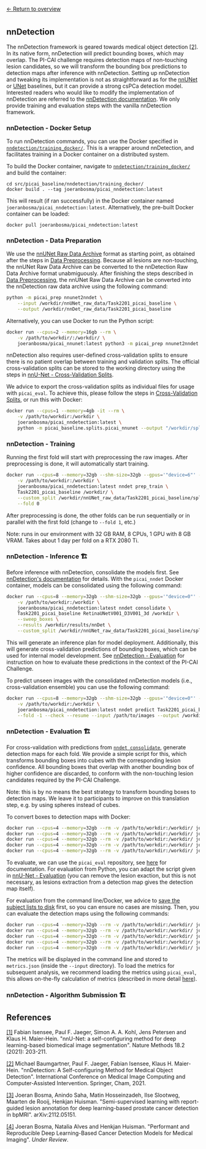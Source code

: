 [← Return to overview](https://github.com/DIAGNijmegen/picai_baseline#baseline-ai-models-for-prostate-cancer-detection-in-mri)

#

## nnDetection
The nnDetection framework is geared towards medical object detection [[2]](https://github.com/DIAGNijmegen/picai_baseline#2). In its native form, nnDetection will predict bounding boxes, which may overlap. The PI-CAI challenge requires detection maps of non-touching lesion candidates, so we will transform the bounding box predictions to detection maps after inference with nnDetection. Setting up nnDetection and tweaking its implementation is not as straightforward as for the [nnUNet](nnunet_baseline.md) or [UNet](unet_baseline.md) baselines, but it can provide a strong csPCa detection model. Interested readers who would like to modify the implementation of nnDetection are referred to the [nnDetection documentation](https://github.com/MIC-DKFZ/nnDetection/). We only provide training and evaluation steps with the vanilla nnDetection framework.


### nnDetection - Docker Setup
To run nnDetection commands, you can use the Docker specified in [`nndetection/training_docker/`](src/picai_baseline/nndetection/training_docker/). This is a wrapper around nnDetection, and facilitates training in a Docker container on a distributed system.

To build the Docker container, navigate to [`nndetection/training_docker/`](src/picai_baseline/nndetection/training_docker/) and build the container:

```
cd src/picai_baseline/nndetection/training_docker/
docker build . --tag joeranbosma/picai_nndetection:latest
```

This will result (if ran successfully) in the Docker container named `joeranbosma/picai_nndetection:latest`. Alternatively, the pre-built Docker container can be loaded:

```
docker pull joeranbosma/picai_nndetection:latest
```


### nnDetection - Data Preparation
We use the [nnUNet Raw Data Archive][nnunet-archive] format as starting point, as obtained after the steps in [Data Preprocessing](https://github.com/DIAGNijmegen/picai_baseline#data-preprocessing). Because all lesions are non-touching, the nnUNet Raw Data Archive can be converted to the nnDetection Raw Data Archive format unabmiguously. After finishing the steps described in [Data Preprocessing](https://github.com/DIAGNijmegen/picai_baseline#data-preprocessing), the nnUNet Raw Data Archive can be converted into the nnDetection raw data archive using the following command:

```bash
python -m picai_prep nnunet2nndet \
    --input /workdir/nnUNet_raw_data/Task2201_picai_baseline \
    --output /workdir/nnDet_raw_data/Task2201_picai_baseline
```

Alternatively, you can use Docker to run the Python script:

```bash
docker run --cpus=2 --memory=16gb --rm \
    -v /path/to/workdir/:/workdir/ \
    joeranbosma/picai_nnunet:latest python3 -m picai_prep nnunet2nndet --input /workdir/nnUNet_raw_data/Task2201_picai_baseline --output /workdir/nnDet_raw_data/Task2201_picai_baseline
```

nnDetection also requires user-defined cross-validation splits to ensure there is no patient overlap between training and validation splits. The official cross-validation splits can be stored to the working directory using the steps in [nnU-Net - Cross-Validation Splits](nnunet_baseline.md#nnu-net---cross-validation-splits).

We advice to export the cross-validation splits as individual files for usage with `picai_eval`. To achieve this, please follow the steps in [Cross-Validation Splits](https://github.com/DIAGNijmegen/picai_baseline#cross-validation-splits), or run this with Docker:

```bash
docker run --cpus=1 --memory=4gb -it --rm \
    -v /path/to/workdir:/workdir \
    joeranbosma/picai_nndetection:latest \
    python -m picai_baseline.splits.picai_nnunet --output "/workdir/splits/picai_nnunet"
```


### nnDetection - Training
Running the first fold will start with preprocessing the raw images. After preprocessing is done, it will automatically start training.

```bash
docker run --cpus=8 --memory=32gb --shm-size=32gb --gpus='"device=6"' -it --rm \
    -v /path/to/workdir:/workdir \
    joeranbosma/picai_nndetection:latest nndet prep_train \
    Task2201_picai_baseline /workdir/ \
    --custom_split /workdir/nnUNet_raw_data/Task2201_picai_baseline/splits.json \
    --fold 0
```

After preprocessing is done, the other folds can be run sequentially or in parallel with the first fold (change to `--fold 1`, etc.)

Note: runs in our environment with 32 GB RAM, 8 CPUs, 1 GPU with 8 GB VRAM. Takes about 1 day per fold on a RTX 2080 Ti.


### nnDetection - Inference 🏗
Before inference with nnDetection, consolidate the models first. See [nnDetection's documentation](https://github.com/MIC-DKFZ/nnDetection/#inference) for details. With the `picai_nndet` Docker container, models can be consolidated using the following command:

```bash
docker run --cpus=8 --memory=32gb --shm-size=32gb --gpus='"device=0"' -it --rm \
    -v /path/to/workdir:/workdir \
    joeranbosma/picai_nndetection:latest nndet consolidate \
    Task2201_picai_baseline RetinaUNetV001_D3V001_3d /workdir \
    --sweep_boxes \
    --results /workdir/results/nnDet \
    --custom_split /workdir/nnUNet_raw_data/Task2201_picai_baseline/splits.json
```

This will generate an inference plan for model deployment. Additionally, this will generate cross-validation predictions of bounding boxes, which can be used for internal model development. See [nnDetection - Evaluation](#nndetection---evaluation) for instruction on how to evaluate these predictions in the context of the PI-CAI Challenge.

To predict unseen images with the consolidated nnDetection models (i.e., cross-validation ensemble) you can use the following command:

```bash
docker run --cpus=8 --memory=32gb --shm-size=32gb --gpus='"device=0"' -it --rm \
    -v /path/to/workdir:/workdir \
    joeranbosma/picai_nndetection:latest nndet predict Task2201_picai_baseline RetinaUNetV001_D3V001_3d /workdir \
    --fold -1 --check --resume --input /path/to/images --output /workdir/predictions/ --results /workdir/results/nnDet
```


### nnDetection - Evaluation 🏗
For cross-validation with predictions from [`nndet consolidate`](#nndetection---inference), generate detection maps for each fold. We provide a simple script for this, which transforms bounding boxes into cubes with the corresponding lesion confidence. All bounding boxes that overlap with another bounding box of higher confidence are discarded, to conform with the non-touching lesion candidates required by the PI-CAI Challenge.

Note: this is by no means the best strategy to transform bounding boxes to detection maps. We leave it to participants to improve on this translation step, e.g. by using spheres instead of cubes.

To convert boxes to detection maps with Docker:

```bash
docker run --cpus=4 --memory=32gb --rm -v /path/to/workdir:/workdir/ joeranbosma/picai_nndetection:latest python /opt/code/nndet_generate_detection_maps.py --input /workdir/results/nnDet/Task2201_picai_baseline/RetinaUNetV001_D3V001_3d/fold0/val_predictions
docker run --cpus=4 --memory=32gb --rm -v /path/to/workdir:/workdir/ joeranbosma/picai_nndetection:latest python /opt/code/nndet_generate_detection_maps.py --input /workdir/results/nnDet/Task2201_picai_baseline/RetinaUNetV001_D3V001_3d/fold1/val_predictions
docker run --cpus=4 --memory=32gb --rm -v /path/to/workdir:/workdir/ joeranbosma/picai_nndetection:latest python /opt/code/nndet_generate_detection_maps.py --input /workdir/results/nnDet/Task2201_picai_baseline/RetinaUNetV001_D3V001_3d/fold2/val_predictions
docker run --cpus=4 --memory=32gb --rm -v /path/to/workdir:/workdir/ joeranbosma/picai_nndetection:latest python /opt/code/nndet_generate_detection_maps.py --input /workdir/results/nnDet/Task2201_picai_baseline/RetinaUNetV001_D3V001_3d/fold3/val_predictions
docker run --cpus=4 --memory=32gb --rm -v /path/to/workdir:/workdir/ joeranbosma/picai_nndetection:latest python /opt/code/nndet_generate_detection_maps.py --input /workdir/results/nnDet/Task2201_picai_baseline/RetinaUNetV001_D3V001_3d/fold4/val_predictions
```

To evaluate, we can use the `picai_eval` repository, see [here](https://github.com/DIAGNijmegen/picai_eval) for documentation. For evaluation from Python, you can adapt the script given in [nnU-Net - Evaluation](nnunet_baseline.md#nnu-net---evaluation) (you can remove the lesion exaction, but this is not necessary, as lesions extraction from a detection map gives the detection map itself).

For evaluation from the command line/Docker, we advice to [save the subject lists to disk](https://github.com/DIAGNijmegen/picai_baseline#cross-validation-splits) first, so you can ensure no cases are missing. Then, you can evaluate the detection maps using the following commands:

```bash
docker run --cpus=4 --memory=32gb --rm -v /path/to/workdir:/workdir/ joeranbosma/picai_nndetection:latest python -m picai_eval --input /workdir/results/nnDet/Task2201_picai_baseline/RetinaUNetV001_D3V001_3d/fold0/val_predictions_detection_maps --labels /workdir/nnUNet_raw_data/Task2201_picai_baseline/labelsTr/ --subject_list /workdir/splits/picai_nnunet/ds-config-valid-fold-0.json
docker run --cpus=4 --memory=32gb --rm -v /path/to/workdir:/workdir/ joeranbosma/picai_nndetection:latest python -m picai_eval --input /workdir/results/nnDet/Task2201_picai_baseline/RetinaUNetV001_D3V001_3d/fold1/val_predictions_detection_maps --labels /workdir/nnUNet_raw_data/Task2201_picai_baseline/labelsTr/ --subject_list /workdir/splits/picai_nnunet/ds-config-valid-fold-1.json
docker run --cpus=4 --memory=32gb --rm -v /path/to/workdir:/workdir/ joeranbosma/picai_nndetection:latest python -m picai_eval --input /workdir/results/nnDet/Task2201_picai_baseline/RetinaUNetV001_D3V001_3d/fold2/val_predictions_detection_maps --labels /workdir/nnUNet_raw_data/Task2201_picai_baseline/labelsTr/ --subject_list /workdir/splits/picai_nnunet/ds-config-valid-fold-2.json
docker run --cpus=4 --memory=32gb --rm -v /path/to/workdir:/workdir/ joeranbosma/picai_nndetection:latest python -m picai_eval --input /workdir/results/nnDet/Task2201_picai_baseline/RetinaUNetV001_D3V001_3d/fold3/val_predictions_detection_maps --labels /workdir/nnUNet_raw_data/Task2201_picai_baseline/labelsTr/ --subject_list /workdir/splits/picai_nnunet/ds-config-valid-fold-3.json
docker run --cpus=4 --memory=32gb --rm -v /path/to/workdir:/workdir/ joeranbosma/picai_nndetection:latest python -m picai_eval --input /workdir/results/nnDet/Task2201_picai_baseline/RetinaUNetV001_D3V001_3d/fold4/val_predictions_detection_maps --labels /workdir/nnUNet_raw_data/Task2201_picai_baseline/labelsTr/ --subject_list /workdir/splits/picai_nnunet/ds-config-valid-fold-4.json
```

The metrics will be displayed in the command line and stored to `metrics.json` (inside the `--input` directory). To load the metrics for subsequent analysis, we recommend loading the metrics using `picai_eval`, this allows on-the-fly calculation of metrics (described in more detail [here](https://github.com/DIAGNijmegen/picai_eval#accessing-metrics-after-evaluation)).


### nnDetection - Algorithm Submission 🏗
<!-- 
# gather resources for inference deployment 🏗
"""bash
mkdir -p /path/to/repos/picai_nndetection_gc_algorithm/results/nnDet/Task2201_picai_baseline/RetinaUNetV001_D3V001_3d/consolidated
cp /path/to/workdir/results/nnDet/Task2201_picai_baseline/RetinaUNetV001_D3V001_3d/consolidated/config.yaml /path/to/repos/picai_nndetection_gc_algorithm/results/nnDet/Task2201_picai_baseline/RetinaUNetV001_D3V001_3d/consolidated/config.yaml
cp /path/to/workdir/results/nnDet/Task2201_picai_baseline/RetinaUNetV001_D3V001_3d/consolidated/model_fold0.ckpt /path/to/repos/picai_nndetection_gc_algorithm/results/nnDet/Task2201_picai_baseline/RetinaUNetV001_D3V001_3d/consolidated/model_fold0.ckpt
cp /path/to/workdir/results/nnDet/Task2201_picai_baseline/RetinaUNetV001_D3V001_3d/consolidated/model_fold1.ckpt /path/to/repos/picai_nndetection_gc_algorithm/results/nnDet/Task2201_picai_baseline/RetinaUNetV001_D3V001_3d/consolidated/model_fold1.ckpt
cp /path/to/workdir/results/nnDet/Task2201_picai_baseline/RetinaUNetV001_D3V001_3d/consolidated/model_fold2.ckpt /path/to/repos/picai_nndetection_gc_algorithm/results/nnDet/Task2201_picai_baseline/RetinaUNetV001_D3V001_3d/consolidated/model_fold2.ckpt
cp /path/to/workdir/results/nnDet/Task2201_picai_baseline/RetinaUNetV001_D3V001_3d/consolidated/model_fold3.ckpt /path/to/repos/picai_nndetection_gc_algorithm/results/nnDet/Task2201_picai_baseline/RetinaUNetV001_D3V001_3d/consolidated/model_fold3.ckpt
cp /path/to/workdir/results/nnDet/Task2201_picai_baseline/RetinaUNetV001_D3V001_3d/consolidated/model_fold4.ckpt /path/to/repos/picai_nndetection_gc_algorithm/results/nnDet/Task2201_picai_baseline/RetinaUNetV001_D3V001_3d/consolidated/model_fold4.ckpt
cp /path/to/workdir/results/nnDet/Task2201_picai_baseline/RetinaUNetV001_D3V001_3d/consolidated/plan_inference.pkl /path/to/repos/picai_nndetection_gc_algorithm/results/nnDet/Task2201_picai_baseline/RetinaUNetV001_D3V001_3d/consolidated/plan_inference.pkl
cp /path/to/workdir/nnDet_raw_data/Task2201_picai_baseline/dataset.json /path/to/repos/picai_nndetection_gc_algorithm/results/nnDet/Task2201_picai_baseline/dataset.json
""" -->



## References
<a id="1" href="https://www.nature.com/articles/s41592-020-01008-z">[1]</a> 
Fabian Isensee, Paul F. Jaeger, Simon A. A. Kohl, Jens Petersen and Klaus H. Maier-Hein. "nnU-Net: a self-configuring method for deep learning-based biomedical image segmentation". Nature Methods 18.2 (2021): 203-211.

<a id="2" href="https://link.springer.com/chapter/10.1007/978-3-030-87240-3_51">[2]</a> 
Michael Baumgartner, Paul F. Jaeger, Fabian Isensee, Klaus H. Maier-Hein. "nnDetection: A Self-configuring Method for Medical Object Detection". International Conference on Medical Image Computing and Computer-Assisted Intervention. Springer, Cham, 2021.

<a id="3" href="https://arxiv.org/abs/2112.05151">[3]</a> 
Joeran Bosma, Anindo Saha, Matin Hosseinzadeh, Ilse Slootweg, Maarten de Rooij, Henkjan Huisman. "Semi-supervised learning with report-guided lesion annotation for deep learning-based prostate cancer detection in bpMRI". arXiv:2112.05151.

<a id="4" href="#">[4]</a> 
Joeran Bosma, Natalia Alves and Henkjan Huisman. "Performant and Reproducible Deep Learning-Based Cancer Detection Models for Medical Imaging". _Under Review_.

[nnunet-archive]: https://github.com/MIC-DKFZ/nnUNet/blob/master/documentation/dataset_conversion.md
